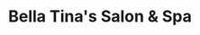 ---
title: "Bella Tina's Salon & Spa"
url: /lords-valley/bella-tinas-salon-and-spa/
shop: beauty
---